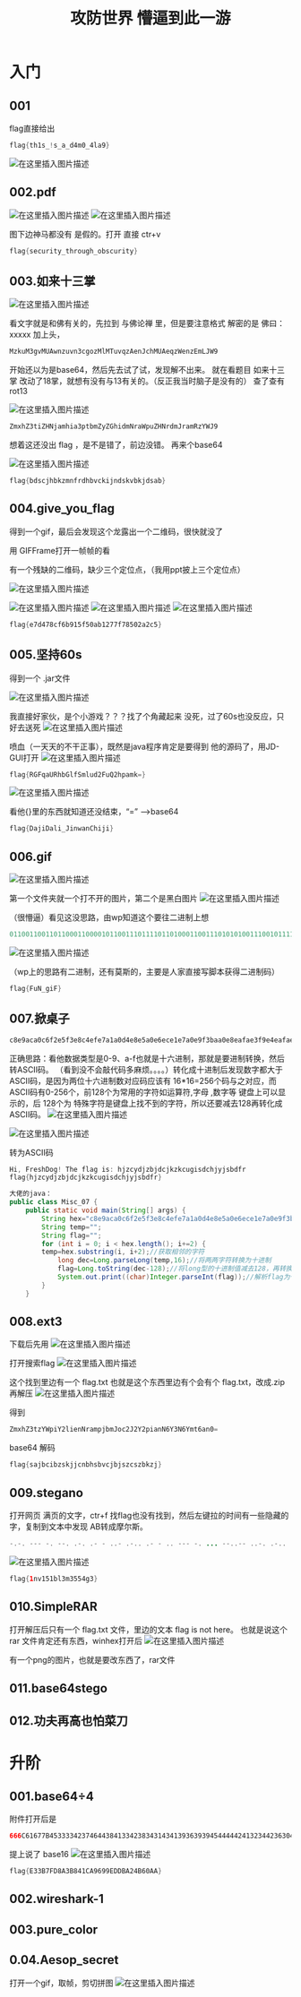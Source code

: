 ﻿---
title: 攻防世界 懵逼到此一游

swiper: true # 将改文章放入轮播图中
swiperImg: '/medias/1.jpg'

top: true
comments: true
tags: CTF
top_img: https://w.wallhaven.cc/full/o3/wallhaven-o358d7.jpg    #点进文章的
cover: https://wx1.sinaimg.cn/mw690/0077G8Eply1gptdllhwh9j30g50fhgvp.jpg
     #界面外的
---


# 入门
## 001

flag直接给出

```c
flag{th1s_!s_a_d4m0_4la9}
```

![在这里插入图片描述](https://img-blog.csdnimg.cn/20210328220818955.png?x-oss-process=image/watermark,type_ZmFuZ3poZW5naGVpdGk,shadow_10,text_aHR0cHM6Ly9ibG9nLmNzZG4ubmV0L3FxXzUxNjQ0NjIz,size_16,color_FFFFFF,t_70)

## 002.pdf

![在这里插入图片描述](https://img-blog.csdnimg.cn/20210328220834883.png?x-oss-process=image/watermark,type_ZmFuZ3poZW5naGVpdGk,shadow_10,text_aHR0cHM6Ly9ibG9nLmNzZG4ubmV0L3FxXzUxNjQ0NjIz,size_16,color_FFFFFF,t_70)
![在这里插入图片描述](https://img-blog.csdnimg.cn/20210328220849254.png?x-oss-process=image/watermark,type_ZmFuZ3poZW5naGVpdGk,shadow_10,text_aHR0cHM6Ly9ibG9nLmNzZG4ubmV0L3FxXzUxNjQ0NjIz,size_16,color_FFFFFF,t_70)




图下边神马都没有 是假的。打开 直接 ctr+v

```c
flag{security_through_obscurity}
```



## 003.如来十三掌
![在这里插入图片描述](https://img-blog.csdnimg.cn/20210328220949988.png?x-oss-process=image/watermark,type_ZmFuZ3poZW5naGVpdGk,shadow_10,text_aHR0cHM6Ly9ibG9nLmNzZG4ubmV0L3FxXzUxNjQ0NjIz,size_16,color_FFFFFF,t_70)

看文字就是和佛有关的，先拉到 与佛论禅 里，但是要注意格式 解密的是   佛曰：xxxxx
加上头，


```c
MzkuM3gvMUAwnzuvn3cgozMlMTuvqzAenJchMUAeqzWenzEmLJW9
```

开始还以为是base64，然后先去试了试，发现解不出来。
就在看题目  如来十三掌 改动了18掌，就想有没有与13有关的。（反正我当时脑子是没有的）
查了查有 rot13

![在这里插入图片描述](https://img-blog.csdnimg.cn/20210328221021364.png?x-oss-process=image/watermark,type_ZmFuZ3poZW5naGVpdGk,shadow_10,text_aHR0cHM6Ly9ibG9nLmNzZG4ubmV0L3FxXzUxNjQ0NjIz,size_16,color_FFFFFF,t_70)

```c
ZmxhZ3tiZHNjamhia3ptbmZyZGhidmNraWpuZHNrdmJramRzYWJ9
```

想着这还没出 flag ，是不是错了，前边没错。
再来个base64

![在这里插入图片描述](https://img-blog.csdnimg.cn/20210328221034463.png?x-oss-process=image/watermark,type_ZmFuZ3poZW5naGVpdGk,shadow_10,text_aHR0cHM6Ly9ibG9nLmNzZG4ubmV0L3FxXzUxNjQ0NjIz,size_16,color_FFFFFF,t_70)

```c
flag{bdscjhbkzmnfrdhbvckijndskvbkjdsab}
```



## 004.give_you_flag

得到一个gif，最后会发现这个龙露出一个二维码，很快就没了

用 GIFFrame打开一帧帧的看

有一个残缺的二维码，缺少三个定位点，（我用ppt披上三个定位点）

![在这里插入图片描述](https://img-blog.csdnimg.cn/20210328221116870.png?x-oss-process=image/watermark,type_ZmFuZ3poZW5naGVpdGk,shadow_10,text_aHR0cHM6Ly9ibG9nLmNzZG4ubmV0L3FxXzUxNjQ0NjIz,size_16,color_FFFFFF,t_70)

![在这里插入图片描述](https://img-blog.csdnimg.cn/20210328221125767.png?x-oss-process=image/watermark,type_ZmFuZ3poZW5naGVpdGk,shadow_10,text_aHR0cHM6Ly9ibG9nLmNzZG4ubmV0L3FxXzUxNjQ0NjIz,size_16,color_FFFFFF,t_70)
![在这里插入图片描述](https://img-blog.csdnimg.cn/20210328221137244.png?x-oss-process=image/watermark,type_ZmFuZ3poZW5naGVpdGk,shadow_10,text_aHR0cHM6Ly9ibG9nLmNzZG4ubmV0L3FxXzUxNjQ0NjIz,size_16,color_FFFFFF,t_70)
![在这里插入图片描述](https://img-blog.csdnimg.cn/20210328221149125.png?x-oss-process=image/watermark,type_ZmFuZ3poZW5naGVpdGk,shadow_10,text_aHR0cHM6Ly9ibG9nLmNzZG4ubmV0L3FxXzUxNjQ0NjIz,size_16,color_FFFFFF,t_70)


```c
flag{e7d478cf6b915f50ab1277f78502a2c5}
```

## 005.坚持60s
得到一个 .jar文件

![在这里插入图片描述](https://img-blog.csdnimg.cn/20210328221213676.png?x-oss-process=image/watermark,type_ZmFuZ3poZW5naGVpdGk,shadow_10,text_aHR0cHM6Ly9ibG9nLmNzZG4ubmV0L3FxXzUxNjQ0NjIz,size_16,color_FFFFFF,t_70)


我直接好家伙，是个小游戏？？？找了个角藏起来 没死，过了60s也没反应，只好去送死
![在这里插入图片描述](https://img-blog.csdnimg.cn/20210328221226913.png?x-oss-process=image/watermark,type_ZmFuZ3poZW5naGVpdGk,shadow_10,text_aHR0cHM6Ly9ibG9nLmNzZG4ubmV0L3FxXzUxNjQ0NjIz,size_16,color_FFFFFF,t_70)

喷血（一天天的不干正事），既然是java程序肯定是要得到 他的源码了，用JD-GUI打开
![在这里插入图片描述](https://img-blog.csdnimg.cn/20210328221237148.png?x-oss-process=image/watermark,type_ZmFuZ3poZW5naGVpdGk,shadow_10,text_aHR0cHM6Ly9ibG9nLmNzZG4ubmV0L3FxXzUxNjQ0NjIz,size_16,color_FFFFFF,t_70)


```c
flag{RGFqaURhbGlfSmlud2FuQ2hpamk=}
```
![在这里插入图片描述](https://img-blog.csdnimg.cn/2021032822131972.png?x-oss-process=image/watermark,type_ZmFuZ3poZW5naGVpdGk,shadow_10,text_aHR0cHM6Ly9ibG9nLmNzZG4ubmV0L3FxXzUxNjQ0NjIz,size_16,color_FFFFFF,t_70)

看他{}里的东西就知道还没结束，“=” —>base64


```c
flag{DajiDali_JinwanChiji}
```


## 006.gif
![在这里插入图片描述](https://img-blog.csdnimg.cn/20210328221342688.png)

第一个文件夹就一个打不开的图片，第二个是黑白图片
![在这里插入图片描述](https://img-blog.csdnimg.cn/20210328221307910.png?x-oss-process=image/watermark,type_ZmFuZ3poZW5naGVpdGk,shadow_10,text_aHR0cHM6Ly9ibG9nLmNzZG4ubmV0L3FxXzUxNjQ0NjIz,size_16,color_FFFFFF,t_70)

（很懵逼）看见这没思路，由wp知道这个要往二进制上想

```c
01100110011011000110000101100111011110110100011001110101010011100101111101100111011010010100011001111101
```
![在这里插入图片描述](https://img-blog.csdnimg.cn/20210328221352608.png?x-oss-process=image/watermark,type_ZmFuZ3poZW5naGVpdGk,shadow_10,text_aHR0cHM6Ly9ibG9nLmNzZG4ubmV0L3FxXzUxNjQ0NjIz,size_16,color_FFFFFF,t_70)


（wp上的思路有二进制，还有莫斯的，主要是人家直接写脚本获得二进制码）

```c
flag{FuN_giF}
```

## 007.掀桌子

```c
c8e9aca0c6f2e5f3e8c4efe7a1a0d4e8e5a0e6ece1e7a0e9f3baa0e8eafae3f9e4eafae2eae4e3eaebfaebe3f5e7e9f3e4e3e8eaf9eaf3e2e4e6f2
```

正确思路：看他数据类型是0-9、a-f也就是十六进制，那就是要进制转换，然后转ASCII码。
（看到没不会敲代码多麻烦。。。。）转化成十进制后发现数字都大于ASCII码，是因为两位十六进制数对应码应该有 16*16=256个码与之对应，而ASCII码有0-256个，前128个为常用的字符如运算符,字母 ,数字等 键盘上可以显示的，后 128个为 特殊字符是键盘上找不到的字符，所以还要减去128再转化成ASCII码。
![在这里插入图片描述](https://img-blog.csdnimg.cn/20210328221443354.png?x-oss-process=image/watermark,type_ZmFuZ3poZW5naGVpdGk,shadow_10,text_aHR0cHM6Ly9ibG9nLmNzZG4ubmV0L3FxXzUxNjQ0NjIz,size_16,color_FFFFFF,t_70)


![在这里插入图片描述](https://img-blog.csdnimg.cn/20210328221448929.png?x-oss-process=image/watermark,type_ZmFuZ3poZW5naGVpdGk,shadow_10,text_aHR0cHM6Ly9ibG9nLmNzZG4ubmV0L3FxXzUxNjQ0NjIz,size_16,color_FFFFFF,t_70)

转为ASCII码

```c
Hi, FreshDog! The flag is: hjzcydjzbjdcjkzkcugisdchjyjsbdfr
flag{hjzcydjzbjdcjkzkcugisdchjyjsbdfr}
```


```java
大佬的java：
public class Misc_07 {
	public static void main(String[] args) {
		String hex="c8e9aca0c6f2e5f3e8c4efe7a1a0d4e8e5a0e6ece1e7a0e9f3baa0e8eafae3f9e4eafae2eae4e3eaebfaebe3f5e7e9f3e4e3e8eaf9eaf3e2e4e6f2";
		String temp="";
		String flag="";
		for (int i = 0; i < hex.length(); i+=2) {
		temp=hex.substring(i, i+2);//获取相邻的字符
			long dec=Long.parseLong(temp,16);//将两两字符转换为十进制
			flag=Long.toString(dec-128);//将long型的十进制值减去128，再转换为String
			System.out.print((char)Integer.parseInt(flag));//解析flag为十进制整数，并强制转换为char,获取字符
		}
	}
```

## 008.ext3

下载后先用 
![在这里插入图片描述](https://img-blog.csdnimg.cn/20210328221535558.png)

打开搜索flag
![在这里插入图片描述](https://img-blog.csdnimg.cn/20210328221540312.png)

这个找到里边有一个  flag.txt
也就是这个东西里边有个会有个 flag.txt，改成.zip再解压
![在这里插入图片描述](https://img-blog.csdnimg.cn/20210328221558685.png?x-oss-process=image/watermark,type_ZmFuZ3poZW5naGVpdGk,shadow_10,text_aHR0cHM6Ly9ibG9nLmNzZG4ubmV0L3FxXzUxNjQ0NjIz,size_16,color_FFFFFF,t_70)

得到

```java
ZmxhZ3tzYWpiY2lienNrampjbmJoc2J2Y2pianN6Y3N6Ymt6an0=
```

base64 解码

```java
flag{sajbcibzskjjcnbhsbvcjbjszcszbkzj}
```



## 009.stegano

打开网页 满页的文字，ctr+f 找flag也没有找到，然后左键拉的时间有一些隐藏的字，复制到文本中发现 AB转成摩尔斯。


```java
-.-. --- -. --. .-. .- - ..- .-.. .- - .. --- -. ... --..-- ..-. .-.. .- --. ---... .---- -. ...- .---- ..... .---- -... .-.. ...-- -- ...-- ..... ..... ....- --. ...--
```
![在这里插入图片描述](https://img-blog.csdnimg.cn/202103282216471.png?x-oss-process=image/watermark,type_ZmFuZ3poZW5naGVpdGk,shadow_10,text_aHR0cHM6Ly9ibG9nLmNzZG4ubmV0L3FxXzUxNjQ0NjIz,size_16,color_FFFFFF,t_70)

```java
flag{1nv151bl3m3554g3}
```





## 010.SimpleRAR

打开解压后只有一个 flag.txt 文件，里边的文本 flag is not here。
也就是说这个rar 文件肯定还有东西，winhex打开后
![在这里插入图片描述](https://img-blog.csdnimg.cn/20210328221723869.png)

有一个png的图片，也就是要改东西了，rar文件

 
## 011.base64stego

## 012.功夫再高也怕菜刀

# 升阶

## 001.base64÷4

附件打开后是

```java
666C61677B45333342374644384133423834314341393639394544444241323442363041417D
```

提上说了 base16 
![在这里插入图片描述](https://img-blog.csdnimg.cn/20210328221810180.png?x-oss-process=image/watermark,type_ZmFuZ3poZW5naGVpdGk,shadow_10,text_aHR0cHM6Ly9ibG9nLmNzZG4ubmV0L3FxXzUxNjQ0NjIz,size_16,color_FFFFFF,t_70)


```java
flag{E33B7FD8A3B841CA9699EDDBA24B60AA}
```


## 002.wireshark-1

## 003.pure_color

## 0.04.Aesop_secret

打开一个gif，取帧，剪切拼图
![在这里插入图片描述](https://img-blog.csdnimg.cn/20210328222113491.png?x-oss-process=image/watermark,type_ZmFuZ3poZW5naGVpdGk,shadow_10,text_aHR0cHM6Ly9ibG9nLmNzZG4ubmV0L3FxXzUxNjQ0NjIz,size_16,color_FFFFFF,t_70)

